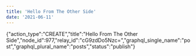 ```yaml
---
title: 'Hello From The Other Side'
date: '2021-06-11'
---
```


{"action_type":"CREATE","title":"Hello From The Other Side","node_id":977,"relay_id":"cG9zdDo5Nzc=","graphql_single_name":"post","graphql_plural_name":"posts","status":"publish"}
